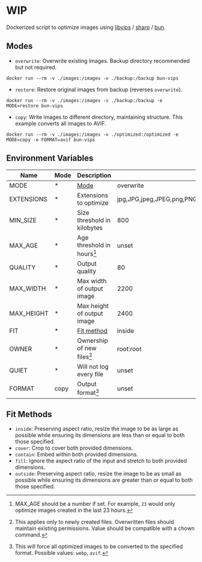 # WIP

Dockerized script to optimize images using [libvips](https://github.com/libvips/libvips) / [sharp](https://github.com/lovell/sharp) / [bun](https://bun.sh).

## Modes

- `overwrite`: Overwrite existing images. Backup directory recommended but not required.

```
docker run --rm -v ./images:/images -v ./backup:/backup bun-vips
```

- `restore`: Restore original images from backup (reverses `overwrite`).

```
docker run --rm -v ./images:/images -v ./backup:/backup -e MODE=restore bun-vips
```

- `copy`: Write images to different directory, maintaining structure. This example converts all images to AVIF.

```
docker run --rm -v ./images:/images -v ./optimized:/optimized -e MODE=copy -e FORMAT=avif bun-vips
```

## Environment Variables

| Name       | Mode | Description                 | Default                                                       |
| ---------- | ---- | --------------------------- | ------------------------------------------------------------- |
| MODE       | \*   | [Mode](#modes)              | overwrite                                                     |
| EXTENSIONS | \*   | Extensions to optimize      | jpg,JPG,jpeg,JPEG,png,PNG,gif,GIF,webp,WEBP,tif,TIF,tiff,TIFF |
| MIN_SIZE   | \*   | Size threshold in kilobytes | 800                                                           |
| MAX_AGE    | \*   | Age threshold in hours[^1]  | unset                                                         |
| QUALITY    | \*   | Output quality              | 80                                                            |
| MAX_WIDTH  | \*   | Max width of output image   | 2200                                                          |
| MAX_HEIGHT | \*   | Max height of output image  | 2400                                                          |
| FIT        | \*   | [Fit method](#fit-methods)  | inside                                                        |
| OWNER      | \*   | Ownership of new files[^2]  | root:root                                                     |
| QUIET      | \*   | Will not log every file     | unset                                                         |
| FORMAT     | copy | Output format[^3]           | unset                                                         |

## Fit Methods

- `inside`: Preserving aspect ratio, resize the image to be as large as possible while ensuring its dimensions are less than or equal to both those specified.
- `cover`: Crop to cover both provided dimensions.
- `contain`: Embed within both provided dimensions.
- `fill`: Ignore the aspect ratio of the input and stretch to both provided dimensions.
- `outside`: Preserving aspect ratio, resize the image to be as small as possible while ensuring its dimensions are greater than or equal to both those specified.

[^1]: MAX_AGE should be a number if set. For example, `23` would only optimize images created in the last 23 hours.
[^2]: This applies only to newly created files. Overwritten files should maintain existing permissions. Value should be compatible with a chown command.
[^3]: This will force all optimized images to be converted to the specified format. Possible values: `webp`, `avif`.
